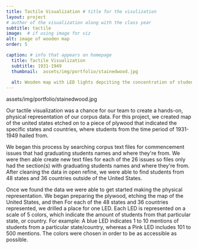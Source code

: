 ```yaml
---
title: Tactile Visualization # title for the visulization
layout: project
# author of the visualization along with the class year 
subtitle: tactile
image:  # if using image for viz
alt: image of wooden map
order: 5

caption: # info that appears on homepage
  title: Tactile Visualization 
  subtitle: 1931-1949
  thumbnail:  assets/img/portfolio/stainedwood.jpg
 
  alt: Wooden map with LED lights depciting the concentration of students graduated from each state
---
```

<!--  
insert visualization code or embedding here
If using an image file for viz, use image variable in header
--> 

assets/img/portfolio/stainedwood.jpg

Our tactile visualization was a chance for our team to create a hands-on, physical representation of our corpus data. For this project, we created map of the united states etched on to a piece of plywood that indicated the specific states and countries, where students from the time period of 1931-1949 hailed from. 

We began this process by searching corpus text files for commencement issues that had graduating students names and where they're from. We were then able create new text files for each of the 26 issues so files only had the section(s) with graduating students names and where they're from. After cleaning the data in open refine,  we were able to find students from 48 states and 36 countries outside of the United States. 


Once we found the data we were able to get started making the physical representation. We began preparing the plywood, etching the map of the United States, and then For each of the 48 states and 36 countries represented, we drilled a place for one LED. Each LED  is represented on a scale of 5 colors, which indicate the amount of students from that particular state, or country. For example: A blue LED indicates 1 to 10 mentions of students from a particular state/country, whereas a Pink LED includes 101 to 500 mentions. The colors were chosen in order to be as accessible as possible. 
<!--  
Insert your description for the project here.
--> 


